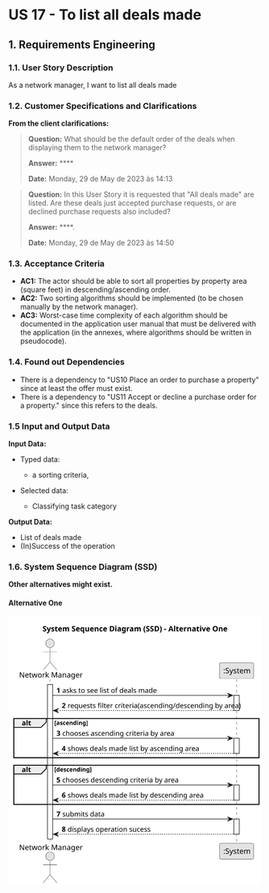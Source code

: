 # US 17 - To list all deals made

## 1. Requirements Engineering


### 1.1. User Story Description


As a network manager, I want to list all deals made


### 1.2. Customer Specifications and Clarifications


**From the client clarifications:**

> **Question:** What should be the default order of the deals when displaying them to the network manager?
>
> **Answer:** ****
>
> **Date:** Monday, 29 de May de 2023 às 14:13

> **Question:** In this User Story it is requested that "All deals made" are listed. Are these deals just accepted purchase requests, or are declined purchase requests also included?
>  
> **Answer:** ****.
> 
> **Date:** Monday, 29 de May de 2023 às 14:50


### 1.3. Acceptance Criteria


* **AC1:** The actor should be able to sort all properties by property area (square feet)
  in descending/ascending order.
* **AC2:** Two sorting algorithms should be implemented (to be chosen manually by
  the network manager).
* **AC3:** Worst-case time complexity of each algorithm should be documented in the
  application user manual that must be delivered with the application (in the
  annexes, where algorithms should be written in pseudocode).


### 1.4. Found out Dependencies


* There is a dependency to "US10 Place an order to purchase a property" since at least the offer must exist.
* There is a dependency to "US11 Accept or decline a purchase order for a property." since this refers to the deals.


### 1.5 Input and Output Data


**Input Data:**

* Typed data:
	* a sorting criteria,
	
* Selected data:
	* Classifying task category 


**Output Data:**

* List of deals made
* (In)Success of the operation

### 1.6. System Sequence Diagram (SSD)

**Other alternatives might exist.**

#### Alternative One

![System Sequence Diagram - Alternative One](svg/us17-system-sequence-diagram.svg)

